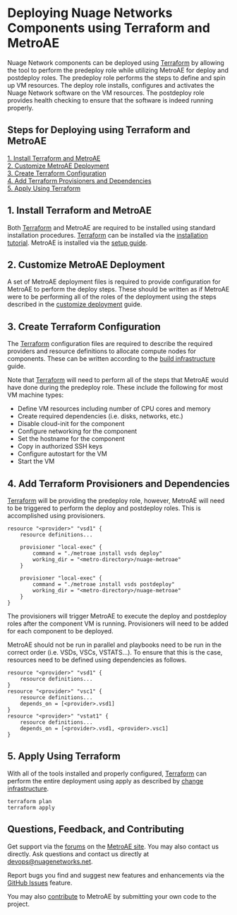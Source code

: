 # Deploying Nuage Networks Components using Terraform and MetroAE

Nuage Network components can be deployed using [Terraform](https://www.terraform.io/) by allowing the tool to perform the predeploy role while utilizing MetroAE for deploy and postdeploy roles.  The predeploy role performs the steps to define and spin up VM resources.  The deploy role installs, configures and activates the Nuage Network software on the VM resources.  The postdeploy role provides health checking to ensure that the software is indeed running properly.

## Steps for Deploying using Terraform and MetroAE

[1. Install Terraform and MetroAE](#1-install-terraform-and-metroÆ)  
[2. Customize MetroAE Deployment](#2-customize-metroÆ-deployment)  
[3. Create Terraform Configuration](#3-create-terraform-configuration)  
[4. Add Terraform Provisioners and Dependencies](#4-add-terraform-provisioners-and-dependencies)  
[5. Apply Using Terraform](#5-apply-using-terraform)  

## 1. Install Terraform and MetroAE

Both [Terraform](https://www.terraform.io/) and MetroAE are required to be installed using standard installation procedures.  [Terraform](https://www.terraform.io/) can be installed via the [installation tutorial](https://learn.hashicorp.com/terraform/getting-started/install).  MetroAE is installed via the [setup guide](SETUP.md).

## 2. Customize MetroAE Deployment

A set of MetroAE deployment files is required to provide configuration for MetroAE to perform the deploy steps.  These should be written as if MetroAE were to be performing all of the roles of the deployment using the steps described in the [customize deployment](CUSTOMIZE.md) guide.

## 3. Create Terraform Configuration

The [Terraform](https://www.terraform.io/) configuration files are required to describe the required providers and resource definitions to allocate compute nodes for components.  These can be written according to the [build infrastructure](https://learn.hashicorp.com/terraform/getting-started/build) guide.

Note that [Terraform](https://www.terraform.io/) will need to perform all of the steps that MetroAE would have done during the predeploy role.  These include the following for most VM machine types:

* Define VM resources including number of CPU cores and memory
* Create required dependencies (i.e. disks, networks, etc.)
* Disable cloud-init for the component
* Configure networking for the component
* Set the hostname for the component
* Copy in authorized SSH keys
* Configure autostart for the VM
* Start the VM

## 4. Add Terraform Provisioners and Dependencies

[Terraform](https://www.terraform.io/) will be providing the predeploy role, however, MetroAE will need to be triggered to perform the deploy and postdeploy roles.  This is accomplished using provisioners.

    resource "<provider>" "vsd1" {
        resource definitions...

        provisioner "local-exec" {
            command = "./metroae install vsds deploy"
            working_dir = "<metro-directory>/nuage-metroae"
        }

        provisioner "local-exec" {
            command = "./metroae install vsds postdeploy"
            working_dir = "<metro-directory>/nuage-metroae"
        }
    }

The provisioners will trigger MetroAE to execute the deploy and postdeploy roles after the component VM is running.  Provisioners will need to be added for each component to be deployed.

MetroAE should not be run in parallel and playbooks need to be run in the correct order (i.e. VSDs, VSCs, VSTATS...).  To ensure that this is the case, resources need to be defined using dependencies as follows.

    resource "<provider>" "vsd1" {
        resource definitions...
    }
    resource "<provider>" "vsc1" {
        resource definitions...
        depends_on = [<provider>.vsd1]
    }
    resource "<provider>" "vstat1" {
        resource definitions...
        depends_on = [<provider>.vsd1, <provider>.vsc1]
    }

## 5. Apply Using Terraform

With all of the tools installed and properly configured, [Terraform](https://www.terraform.io/) can perform the entire deployment using apply as described by [change infrastructure](https://learn.hashicorp.com/terraform/getting-started/change).

    terraform plan
    terraform apply

## Questions, Feedback, and Contributing

Get support via the [forums](https://devops.nuagenetworks.net/forums/) on the [MetroAE site](https://devops.nuagenetworks.net/).
You may also contact us directly.	Ask questions and contact us directly at [devops@nuagenetworks.net](mailto:devops@nuagenetworks.net "send email to nuage-metro project").

Report bugs you find and suggest new features and enhancements via the [GitHub Issues](https://github.com/nuagenetworks/nuage-metroae/issues "nuage-metroae issues") feature.

You may also [contribute](../CONTRIBUTING.md) to MetroAE by submitting your own code to the project.
